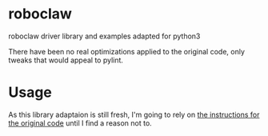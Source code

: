 # roboclaw
 roboclaw driver library and examples adapted for python3

There have been no real optimizations applied to the original code, only tweaks that would appeal to pylint.

# Usage
As this library adaptaion is still fresh, I'm going to rely on [the instructions for the original code](https://resources.basicmicro.com/using-the-roboclaw-python-library/) until I find a reason not to.
